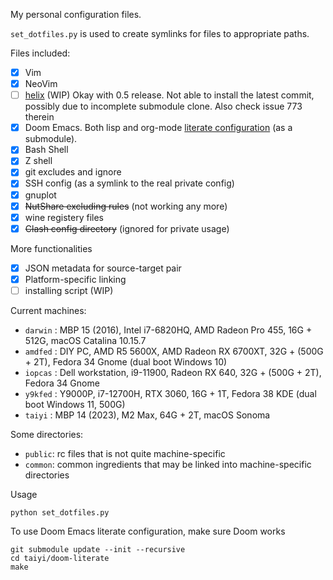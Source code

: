 My personal configuration files.

`set_dotfiles.py` is used to create symlinks for files to appropriate paths.

Files included:

- [x] Vim
- [x] NeoVim
- [ ] [helix](https://github.com/helix-editor/helix) (WIP)
    Okay with 0.5 release.
    Not able to install the latest commit, possibly due to incomplete submodule clone.
    Also check issue 773 therein
- [x] Doom Emacs. Both lisp and org-mode [literate configuration](https://github.com/minyez/doom) (as a submodule).
- [x] Bash Shell
- [x] Z shell
- [x] git excludes and ignore
- [x] SSH config (as a symlink to the real private config)
- [x] gnuplot
- [x] ~~NutShare excluding rules~~ (not working any more)
- [x] wine registery files
- [x] ~~Clash config directory~~ (ignored for private usage)

More functionalities

- [x] JSON metadata for source-target pair
- [x] Platform-specific linking
- [ ] installing script (WIP)

Current machines:

- `darwin` : MBP 15 (2016), Intel i7-6820HQ, AMD Radeon Pro 455, 16G + 512G, macOS Catalina 10.15.7
- `amdfed` : DIY PC, AMD R5 5600X, AMD Radeon RX 6700XT, 32G + (500G + 2T), Fedora 34 Gnome (dual boot Windows 10)
- `iopcas` : Dell workstation, i9-11900, Radeon RX 640, 32G + (500G + 2T), Fedora 34 Gnome
- `y9kfed` : Y9000P, i7-12700H, RTX 3060, 16G + 1T, Fedora 38 KDE (dual boot Windows 11, 500G)
- `taiyi`  : MBP 14 (2023), M2 Max, 64G + 2T, macOS Sonoma

Some directories:
- `public`: rc files that is not quite machine-specific
- `common`: common ingredients that may be linked into machine-specific directories

Usage
```shell
python set_dotfiles.py
```

To use Doom Emacs literate configuration, make sure Doom works
```shell
git submodule update --init --recursive
cd taiyi/doom-literate
make
```
